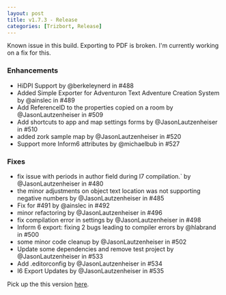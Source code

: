 ```yaml
---
layout: post
title: v1.7.3 - Release
categories: [Trizbort, Release]
---
```


Known issue in this build.  Exporting to PDF is broken.  I'm currently working on a fix for this.

### Enhancements
- HiDPI Support by @berkeleynerd in #488
- Added Simple Exporter for Adventuron Text Adventure Creation System by @ainslec in #489
- Add ReferenceID to the properties copied on a room by @JasonLautzenheiser in #509
- Add shortcuts to app and map settings forms by @JasonLautzenheiser in #510
- added zork sample map by @JasonLautzenheiser in #520
- Support more Inform6 attributes by @michaelbub in #527

### Fixes
            
- fix issue with periods in author field during I7 compilation.` by @JasonLautzenheiser in #480
- the minor adjustments on object text location was not supporting negative numbers by @JasonLautzenheiser in #485
- Fix for #491 by @ainslec in #492
- minor refactoring by @JasonLautzenheiser in #496
- fix compilation error in settings by @JasonLautzenheiser in #498
- Inform 6 export: fixing 2 bugs leading to compiler errors by @hlabrand in #500
- some minor code cleanup by @JasonLautzenheiser in #502
- Update some dependencies and remove test project by @JasonLautzenheiser in #533
- Add .editorconfig by @JasonLautzenheiser in #534
- I6 Export Updates by @JasonLautzenheiser in #535
                        

Pick up the this version [here](https://github.com/JasonLautzenheiser/trizbort/releases/tag/v1.7.3).

